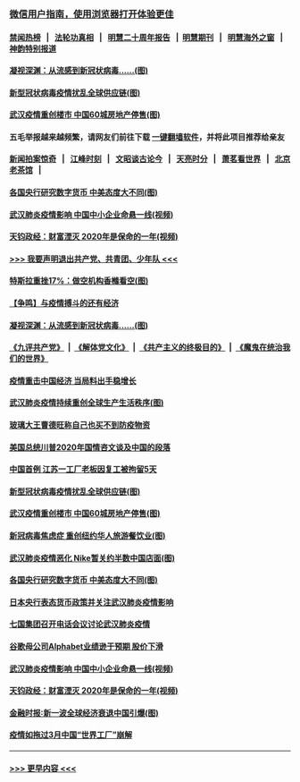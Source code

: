 ### [微信用户指南，使用浏览器打开体验更佳](https://github.com/gfw-breaker/banned-news1/blob/master/indexes/wechat-guide.md?t=0)
#### [禁闻热榜](热点新闻.md?t=0)  &nbsp;&nbsp;|&nbsp;&nbsp; [法轮功真相](https://github.com/gfw-breaker/truth/blob/master/README.md?t=0) &nbsp;&nbsp;|&nbsp;&nbsp; [明慧二十周年报告](https://github.com/gfw-breaker/mh-reports/blob/master/README.md?t=0) &nbsp;&nbsp;|&nbsp;&nbsp;[明慧期刊](https://github.com/gfw-breaker/mh-qikan) &nbsp;&nbsp;|&nbsp;&nbsp; [明慧海外之窗](https://github.com/gfw-breaker/mh-news/blob/master/README.md?t=0) &nbsp;&nbsp;|&nbsp;&nbsp; [神韵特别报道](https://github.com/gfw-breaker/mh-news/blob/master/shenyun.md?t=0)
#### [凝视深渊：从流感到新冠状病毒……(图)](../pages/p5/922094.md?t=02061822) 
#### [新型冠状病毒疫情扰乱全球供应链(图)](../pages/p5/922038.md?t=02061822) 
#### [武汉疫情重创楼市 中国60城房地产停售(图)](../pages/p5/922014.md?t=02061822) 
#### 五毛举报越来越频繁，请网友们前往下载 [一键翻墙软件](https://github.com/gfw-breaker/ssr-accounts)，并将此项目推荐给亲友
#### [新闻拍案惊奇](https://github.com/gfw-breaker/banned-news1/blob/master/pages/link4.md) &nbsp;&nbsp;|&nbsp;&nbsp; [江峰时刻](https://github.com/gfw-breaker/banned-news1/blob/master/pages/link4.md) &nbsp;&nbsp;|&nbsp;&nbsp; [文昭谈古论今](https://github.com/gfw-breaker/banned-news1/blob/master/pages/link4.md) &nbsp;&nbsp;|&nbsp;&nbsp; [天亮时分](https://github.com/gfw-breaker/banned-news1/blob/master/pages/link4.md) &nbsp;&nbsp;|&nbsp;&nbsp; [萧茗看世界](https://github.com/gfw-breaker/banned-news1/blob/master/pages/link4.md) &nbsp;&nbsp;|&nbsp;&nbsp; [北京老茶馆](https://github.com/gfw-breaker/banned-news1/blob/master/pages/link4.md) &nbsp;&nbsp;|&nbsp;&nbsp; 
#### [各国央行研究数字货币 中美态度大不同(图)](../pages/p5/921919.md?t=02061822) 
#### [武汉肺炎疫情影响 中国中小企业命悬一线(视频)](../pages/p5/921909.md?t=02061822) 
#### [天钧政经：财富湮灭 2020年是保命的一年(视频)](../pages/p5/921904.md?t=02061822) 
#### [>>> 我要声明退出共产党、共青团、少年队 <<<](https://github.com/begood0513/goodnews/blob/master/quit/letter.md) 
#### [特斯拉重挫17%：做空机构香橼看空(图)](../pages/p5/922105.md?t=02061822) 
#### [【争鸣】与疫情搏斗的还有经济](../pages/p5/922098.md?t=02061822) 
#### [凝视深渊：从流感到新冠状病毒……(图)](../pages/p5/922094.md?t=02061822) 
#### [《九评共产党》](https://github.com/begood0513/9ping.md/blob/master/README.md) &nbsp;|&nbsp; [《解体党文化》](../../../../jtdwh.md/blob/master/README.md)  &nbsp;|&nbsp; [《共产主义的终极目的》](../../../../gczydzjmd.md/blob/master/README.md) &nbsp;|&nbsp; [《魔鬼在统治我们的世界》](../../../../mgztzwmdsj.md/blob/master/README.md) 
#### [疫情重击中国经济 当局料出手稳增长](../pages/p5/922093.md?t=02061822) 
#### [武汉肺炎疫情持续重创全球生产生活秩序(图)](../pages/p5/922092.md?t=02061822) 
#### [玻璃大王曹德旺称自己也买不到防疫物资](../pages/p5/922083.md?t=02061822) 
#### [美国总统川普2020年国情咨文谈及中国的段落](../pages/p5/922082.md?t=02061822) 
#### [中国首例 江苏一工厂老板因复工被拘留5天](../pages/p5/922081.md?t=02061822) 
#### [新型冠状病毒疫情扰乱全球供应链(图)](../pages/p5/922038.md?t=02061822) 
#### [武汉疫情重创楼市 中国60城房地产停售(图)](../pages/p5/922014.md?t=02061822) 
#### [新冠病毒焦虑症 重创纽约华人旅游餐饮业(图)](../pages/p5/921963.md?t=02061822) 
#### [武汉肺炎疫情恶化 Nike暂关约半数中国店面(图)](../pages/p5/921960.md?t=02061822) 
#### [各国央行研究数字货币 中美态度大不同(图)](../pages/p5/921919.md?t=02061822) 
#### [日本央行表态货币政策并关注武汉肺炎疫情影响](../pages/p5/921939.md?t=02061822) 
#### [七国集团召开电话会议讨论武汉肺炎疫情](../pages/p5/921938.md?t=02061822) 
#### [谷歌母公司Alphabet业绩逊于预期 股价下滑](../pages/p5/921929.md?t=02061822) 
#### [武汉肺炎疫情影响 中国中小企业命悬一线(视频)](../pages/p5/921909.md?t=02061822) 
#### [天钧政经：财富湮灭 2020年是保命的一年(视频)](../pages/p5/921904.md?t=02061822) 
#### [金融时报∶新一波全球经济衰退中国引爆(图)](../pages/p5/921854.md?t=02061822) 
#### [疫情如拖过3月中国“世界工厂”崩解](../pages/p5/921850.md?t=02061822) 

----
#### [ >>> 更早内容 <<< ](../indexes/p5-earlier.md)
